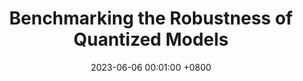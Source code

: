 ---
title:          "Benchmarking the Robustness of Quantized Models"
date:           2023-06-06 00:01:00 +0800
selected:       false
pub:            "IEEE/CVF Conference on Computer Vision and Pattern Recognition (<strong>CVPR</strong>) @AdvCV Workshop"
pub_date:       "2023"
cover:          /assets/images/covers/2023-p2.png
authors:
- Yisong Xiao
- Tianyuan Zhang
- <strong>Shunchang Liu</strong>
- Haotong Qin
links:
  Paper: https://arxiv.org/abs/2304.03968
---